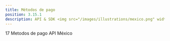 ```yaml
---
title: Métodos de pago
position: 3.15.1
description: API & SDK <img src="/images/illustrations/mexico.png" width="50">
---
```


17 Metodos de pago API México
